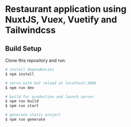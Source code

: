 # Restaurant application using NuxtJS, Vuex, Vuetify and Tailwindcss

## Build Setup

Clone this repository and run:

```bash
# install dependencies
$ npm install

# serve with hot reload at localhost:3000
$ npm run dev

# build for production and launch server
$ npm run build
$ npm run start

# generate static project
$ npm run generate
```